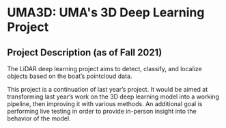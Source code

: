 # UMA3D: UMA's 3D Deep Learning Project

## Project Description (as of Fall 2021)

The LiDAR deep learning project aims to detect, classify, and localize objects based on the boat’s pointcloud data. 

This project is a continuation of last year’s project. It would be aimed at transforming last year’s work on the 3D deep learning model into a working pipeline, then improving it with various methods. An additional goal is performing live testing in order to provide in-person insight into the behavior of the model.